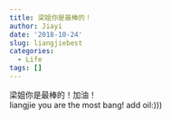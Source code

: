 ```yaml
---
title: 梁姐你是最棒的！
author: Jiayi
date: '2018-10-24'
slug: liangjiebest
categories:
  - Life
tags: []
---
```


梁姐你是最棒的！加油！  
liangjie you are the most bang! add oil:)))
